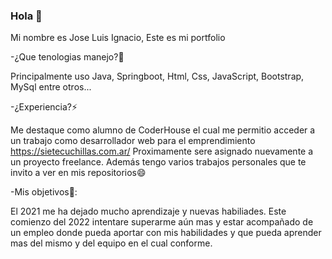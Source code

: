 ### Hola 👋
Mi nombre es Jose Luis Ignacio, Este es mi portfolio

-¿Que tenologias manejo?🤔

 Principalmente uso Java, Springboot, Html, Css, JavaScript, Bootstrap, MySql entre otros...
 
-¿Experiencia?⚡

 Me destaque como alumno de CoderHouse el cual me permitio acceder a un trabajo como desarrollador web para el emprendimiento https://sietecuchillas.com.ar/
 Proximamente sere asignado nuevamente a un proyecto freelance. Además tengo varios trabajos personales que te invito a ver en mis repositorios😄
 
 -Mis objetivos🌱:
 
  El 2021 me ha dejado mucho aprendizaje y nuevas habiliades. Este comienzo del 2022 intentare superarme aún mas y estar acompañado de un empleo donde pueda aportar con mis habilidades y que pueda aprender mas del mismo y del equipo en el cual conforme.
<!--
**Ignacio-JL/Ignacio-JL** is a ✨ _special_ ✨ repository because its `README.md` (this file) appears on your GitHub profile.

Here are some ideas to get you started:

- 🔭 I’m currently working on ...
- 🌱 I’m currently learning ...
- 👯 I’m looking to collaborate on ...
- 🤔 I’m looking for help with ...
- 💬 Ask me about ...
- 📫 How to reach me: ...
- 😄 Pronouns: ...
- ⚡ Fun fact: ...
-->
